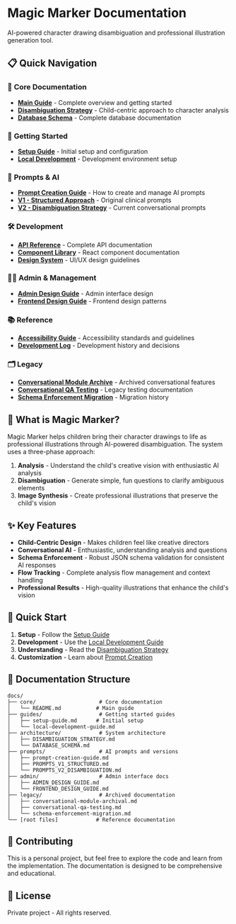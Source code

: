 # Magic Marker Documentation

AI-powered character drawing disambiguation and professional illustration generation tool.

## 📋 **Quick Navigation**

### 🎯 **Core Documentation**
- **[Main Guide](core/README.md)** - Complete overview and getting started
- **[Disambiguation Strategy](architecture/DISAMBIGUATION_STRATEGY.md)** - Child-centric approach to character analysis
- **[Database Schema](architecture/DATABASE_SCHEMA.md)** - Complete database documentation

### 🚀 **Getting Started**
- **[Setup Guide](guides/setup-guide.md)** - Initial setup and configuration
- **[Local Development](guides/local-development-guide.md)** - Development environment setup

### 🎨 **Prompts & AI**
- **[Prompt Creation Guide](prompts/prompt-creation-guide.md)** - How to create and manage AI prompts
- **[V1 - Structured Approach](prompts/PROMPTS_V1_STRUCTURED.md)** - Original clinical prompts
- **[V2 - Disambiguation Strategy](prompts/PROMPTS_V2_DISAMBIGUATION.md)** - Current conversational prompts

### 🛠️ **Development**
- **[API Reference](api-reference.md)** - Complete API documentation
- **[Component Library](COMPONENT_LIBRARY.md)** - React component documentation
- **[Design System](DESIGN_SYSTEM.md)** - UI/UX design guidelines

### 👨‍💼 **Admin & Management**
- **[Admin Design Guide](admin/ADMIN_DESIGN_GUIDE.md)** - Admin interface design
- **[Frontend Design Guide](admin/FRONTEND_DESIGN_GUIDE.md)** - Frontend design patterns

### 📚 **Reference**
- **[Accessibility Guide](ACCESSIBILITY_GUIDE.md)** - Accessibility standards and guidelines
- **[Development Log](devlog.md)** - Development history and decisions

### 🗂️ **Legacy**
- **[Conversational Module Archive](legacy/conversational-module-archival.md)** - Archived conversational features
- **[Conversational QA Testing](legacy/conversational-qa-testing.md)** - Legacy testing documentation
- **[Schema Enforcement Migration](legacy/schema-enforcement-migration.md)** - Migration history

## 🎯 **What is Magic Marker?**

Magic Marker helps children bring their character drawings to life as professional illustrations through AI-powered disambiguation. The system uses a three-phase approach:

1. **Analysis** - Understand the child's creative vision with enthusiastic AI analysis
2. **Disambiguation** - Generate simple, fun questions to clarify ambiguous elements
3. **Image Synthesis** - Create professional illustrations that preserve the child's vision

## ✨ **Key Features**

- **Child-Centric Design** - Makes children feel like creative directors
- **Conversational AI** - Enthusiastic, understanding analysis and questions
- **Schema Enforcement** - Robust JSON schema validation for consistent AI responses
- **Flow Tracking** - Complete analysis flow management and context handling
- **Professional Results** - High-quality illustrations that enhance the child's vision

## 🚀 **Quick Start**

1. **Setup** - Follow the [Setup Guide](guides/setup-guide.md)
2. **Development** - Use the [Local Development Guide](guides/local-development-guide.md)
3. **Understanding** - Read the [Disambiguation Strategy](architecture/DISAMBIGUATION_STRATEGY.md)
4. **Customization** - Learn about [Prompt Creation](prompts/prompt-creation-guide.md)

## 📁 **Documentation Structure**

```
docs/
├── core/                    # Core documentation
│   └── README.md           # Main guide
├── guides/                  # Getting started guides
│   ├── setup-guide.md      # Initial setup
│   └── local-development-guide.md
├── architecture/            # System architecture
│   ├── DISAMBIGUATION_STRATEGY.md
│   └── DATABASE_SCHEMA.md
├── prompts/                 # AI prompts and versions
│   ├── prompt-creation-guide.md
│   ├── PROMPTS_V1_STRUCTURED.md
│   └── PROMPTS_V2_DISAMBIGUATION.md
├── admin/                   # Admin interface docs
│   ├── ADMIN_DESIGN_GUIDE.md
│   └── FRONTEND_DESIGN_GUIDE.md
├── legacy/                  # Archived documentation
│   ├── conversational-module-archival.md
│   ├── conversational-qa-testing.md
│   └── schema-enforcement-migration.md
└── [root files]            # Reference documentation
```

## 🤝 **Contributing**

This is a personal project, but feel free to explore the code and learn from the implementation. The documentation is designed to be comprehensive and educational.

## 📄 **License**

Private project - All rights reserved.
